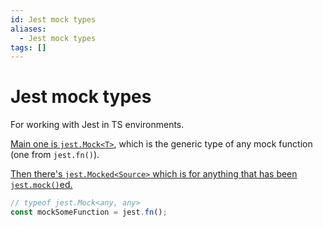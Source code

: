 ```yaml
---
id: Jest mock types
aliases:
  - Jest mock types
tags: []
---
```


# Jest mock types

For working with Jest in TS environments.

[Main one is `jest.Mock<T>`](https://jestjs.io/docs/mock-function-api#jestmockt), which is the generic type of any mock function (one from `jest.fn()`).

[Then there's `jest.Mocked<Source>` which is for anything that has been `jest.mock()`ed.](https://jestjs.io/docs/mock-function-api#jestmockedsource)

```ts
// typeof jest.Mock<any, any>
const mockSomeFunction = jest.fn();
```
